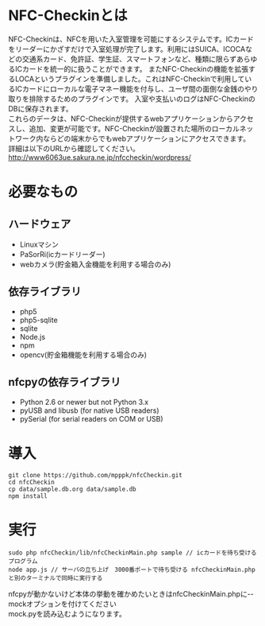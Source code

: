 # NFC-Checkinとは
NFC-Checkinは、NFCを用いた入室管理を可能にするシステムです。ICカードをリーダーにかざすだけで入室処理が完了します。利用にはSUICA、ICOCAなどの交通系カード、免許証、学生証、スマートフォンなど、種類に限らずあらゆるICカードを統一的に扱うことができます。  またNFC-Checkinの機能を拡張するLOCAというプラグインを準備しました。これはNFC-Checkinで利用しているICカードにローカルな電子マネー機能を付与し、ユーザ間の面倒な金銭のやり取りを排除するためのプラグインです。 入室や支払いのログはNFC-CheckinのDBに保存されます。  
これらのデータは、NFC-Checkinが提供するwebアプリケーションからアクセスし、追加、変更が可能です。NFC-Checkinが設置された場所のローカルネットワーク内ならどの端末からでもwebアプリケーションにアクセスできます。  
詳細は以下のURLから確認してください。  
http://www6063ue.sakura.ne.jp/nfccheckin/wordpress/

# 必要なもの
## ハードウェア
* Linuxマシン
* PaSorRi(icカードリーダー)
* webカメラ(貯金箱入金機能を利用する場合のみ)

## 依存ライブラリ
* php5
* php5-sqlite
* sqlite
* Node.js
* npm
* opencv(貯金箱機能を利用する場合のみ)

## nfcpyの依存ライブラリ
* Python 2.6 or newer but not Python 3.x
* pyUSB and libusb (for native USB readers)
* pySerial (for serial readers on COM or USB)

# 導入

```Shell
git clone https://github.com/mpppk/nfcCheckin.git
cd nfcCheckin
cp data/sample.db.org data/sample.db
npm install
```

# 実行
```Shell
sudo php nfcCheckin/lib/nfcCheckinMain.php sample // icカードを待ち受けるプログラム
node app.js // サーバの立ち上げ　3000番ポートで待ち受ける nfcCheckinMain.phpと別のターミナルで同時に実行する
```

nfcpyが動かないけど本体の挙動を確かめたいときはnfcCheckinMain.phpに--mockオプションを付けてください  
mock.pyを読み込むようになります。


